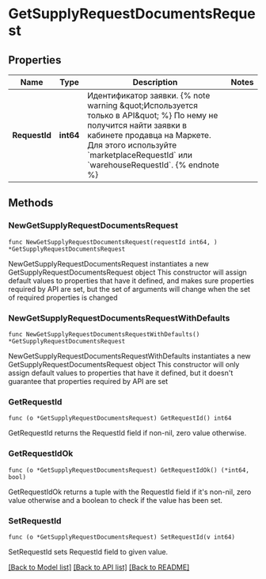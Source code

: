 # GetSupplyRequestDocumentsRequest

## Properties

Name | Type | Description | Notes
------------ | ------------- | ------------- | -------------
**RequestId** | **int64** | Идентификатор заявки.  {% note warning \&quot;Используется только в API\&quot; %}  По нему не получится найти заявки в кабинете продавца на Маркете. Для этого используйте &#x60;marketplaceRequestId&#x60; или &#x60;warehouseRequestId&#x60;.  {% endnote %}  | 

## Methods

### NewGetSupplyRequestDocumentsRequest

`func NewGetSupplyRequestDocumentsRequest(requestId int64, ) *GetSupplyRequestDocumentsRequest`

NewGetSupplyRequestDocumentsRequest instantiates a new GetSupplyRequestDocumentsRequest object
This constructor will assign default values to properties that have it defined,
and makes sure properties required by API are set, but the set of arguments
will change when the set of required properties is changed

### NewGetSupplyRequestDocumentsRequestWithDefaults

`func NewGetSupplyRequestDocumentsRequestWithDefaults() *GetSupplyRequestDocumentsRequest`

NewGetSupplyRequestDocumentsRequestWithDefaults instantiates a new GetSupplyRequestDocumentsRequest object
This constructor will only assign default values to properties that have it defined,
but it doesn't guarantee that properties required by API are set

### GetRequestId

`func (o *GetSupplyRequestDocumentsRequest) GetRequestId() int64`

GetRequestId returns the RequestId field if non-nil, zero value otherwise.

### GetRequestIdOk

`func (o *GetSupplyRequestDocumentsRequest) GetRequestIdOk() (*int64, bool)`

GetRequestIdOk returns a tuple with the RequestId field if it's non-nil, zero value otherwise
and a boolean to check if the value has been set.

### SetRequestId

`func (o *GetSupplyRequestDocumentsRequest) SetRequestId(v int64)`

SetRequestId sets RequestId field to given value.



[[Back to Model list]](../README.md#documentation-for-models) [[Back to API list]](../README.md#documentation-for-api-endpoints) [[Back to README]](../README.md)



